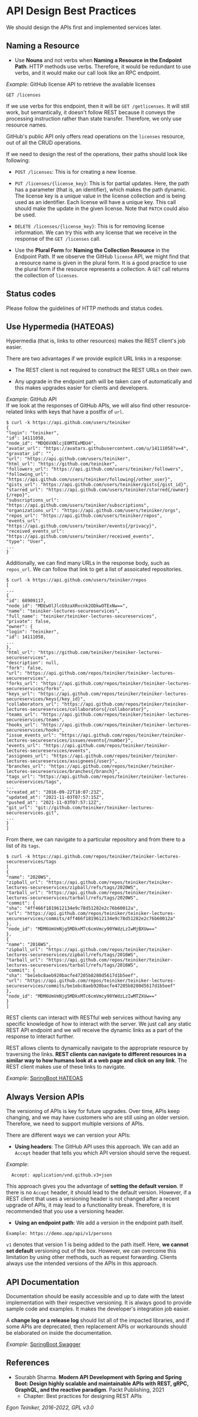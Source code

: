 # API Design Best Practices

We should design the APIs first and implemented services later.

## Naming a Resource 

* Use **Nouns** and not verbs when **Naming a Resource in the Endpoint Path**. 
  HTTP methods use verbs.
  Therefore, it would be redundant to use verbs, and it would make our call look like an RPC endpoint.

_Example_: GitHub license API to retrieve the available licenses
```    
GET /licenses 
```
If we use verbs for this endpoint, then it will be `GET /getlicenses`.
It will still work, but semantically, it doesn't follow REST because it conveys the processing
instruction rather than state transfer. Therefore, we only use resource names.

GitHub's public API only offers read operations on the `licenses` resource, 
out of all the CRUD operations.

If we need to design the rest of the operations, their paths should look like following:
* `POST /licenses`: This is for creating a new license.
* `PUT /licenses/{license_key}`: This is for partial updates. Here, the path has a parameter
  (that is, an identifier), which makes the path dynamic. The license key is a unique value
  in the license collection and is being used as an identifier.
  Each license will have a unique key. This call should make the update in the given license.
  Note that `PATCH` could also be used.

* `DELETE /licenses/{license_key}`: This is for removing license information.
  We can try this with any license that we receive in the response of the `GET /licenses` call.

* Use the **Plural Form** for **Naming the Collection Resource** in the Endpoint Path.
  If we observe the GitHub `license` API, we might find that a resource name is given in the plural form.
  It is a good practice to use the plural form if the resource represents a collection.
  A `GET` call returns the collection of `licenses`.


## Status codes
Please follow the guidelines of HTTP methods and status codes.


## Use Hypermedia (HATEOAS)
Hypermedia (that is, links to other resources) makes the REST client's job easier.

There are two advantages if we provide explicit URL links in a response:

* The REST client is not required to construct the REST URLs on their own.

* Any upgrade in the endpoint path will be taken care of automatically and this makes
  upgrades easier for clients and developers.

_Example_: GitHub API\
If we look at the responses of GitHub APIs, we will also find other resource-related links with keys
that have a postfix of `url`.
```
$ curl -k https://api.github.com/users/teiniker
{
"login": "teiniker",
"id": 14111058,
"node_id": "MDQ6VXNlcjE0MTExMDU4",
"avatar_url": "https://avatars.githubusercontent.com/u/14111058?v=4",
"gravatar_id": "",
"url": "https://api.github.com/users/teiniker",
"html_url": "https://github.com/teiniker",
"followers_url": "https://api.github.com/users/teiniker/followers",
"following_url": "https://api.github.com/users/teiniker/following{/other_user}",
"gists_url": "https://api.github.com/users/teiniker/gists{/gist_id}",
"starred_url": "https://api.github.com/users/teiniker/starred{/owner}{/repo}",
"subscriptions_url": "https://api.github.com/users/teiniker/subscriptions",
"organizations_url": "https://api.github.com/users/teiniker/orgs",
"repos_url": "https://api.github.com/users/teiniker/repos",
"events_url": "https://api.github.com/users/teiniker/events{/privacy}",
"received_events_url": "https://api.github.com/users/teiniker/received_events",
"type": "User",
...
}
```

Additionally, we can find many URLs in the response body, such as `repos_url`.
We can follow that link to get a list of assoicated repositories.
```
$ curl -k https://api.github.com/users/teiniker/repos
[
...
{
"id": 68909117,
"node_id": "MDEwOlJlcG9zaXRvcnk2ODkwOTExNw==",
"name": "teiniker-lectures-secureservices",
"full_name": "teiniker/teiniker-lectures-secureservices",
"private": false,
"owner": {
"login": "teiniker",
"id": 14111058,
...
},
"html_url": "https://github.com/teiniker/teiniker-lectures-secureservices",
"description": null,
"fork": false,
"url": "https://api.github.com/repos/teiniker/teiniker-lectures-secureservices",
"forks_url": "https://api.github.com/repos/teiniker/teiniker-lectures-secureservices/forks",
"keys_url": "https://api.github.com/repos/teiniker/teiniker-lectures-secureservices/keys{/key_id}",
"collaborators_url": "https://api.github.com/repos/teiniker/teiniker-lectures-secureservices/collaborators{/collaborator}",
"teams_url": "https://api.github.com/repos/teiniker/teiniker-lectures-secureservices/teams",
"hooks_url": "https://api.github.com/repos/teiniker/teiniker-lectures-secureservices/hooks",
"issue_events_url": "https://api.github.com/repos/teiniker/teiniker-lectures-secureservices/issues/events{/number}",
"events_url": "https://api.github.com/repos/teiniker/teiniker-lectures-secureservices/events",
"assignees_url": "https://api.github.com/repos/teiniker/teiniker-lectures-secureservices/assignees{/user}",
"branches_url": "https://api.github.com/repos/teiniker/teiniker-lectures-secureservices/branches{/branch}",
"tags_url": "https://api.github.com/repos/teiniker/teiniker-lectures-secureservices/tags",
...
"created_at": "2016-09-22T10:07:23Z",
"updated_at": "2021-11-03T07:57:15Z",
"pushed_at": "2021-11-03T07:57:12Z",
"git_url": "git://github.com/teiniker/teiniker-lectures-secureservices.git",
...
}
]
```

From there, we can navigate to a particular repository and from there to a list of its `tags`.
```
$ curl -k https://api.github.com/repos/teiniker/teiniker-lectures-secureservices/tags
[
{
"name": "2020WS",
"zipball_url": "https://api.github.com/repos/teiniker/teiniker-lectures-secureservices/zipball/refs/tags/2020WS",
"tarball_url": "https://api.github.com/repos/teiniker/teiniker-lectures-secureservices/tarball/refs/tags/2020WS",
"commit": {
"sha": "4ff466f1819612134e9c78d51282e2c76b60012a",
"url": "https://api.github.com/repos/teiniker/teiniker-lectures-secureservices/commits/4ff466f1819612134e9c78d51282e2c76b60012a"
},
"node_id": "MDM6UmVmNjg5MDkxMTc6cmVmcy90YWdzLzIwMjBXUw=="
},
{
"name": "2016WS",
"zipball_url": "https://api.github.com/repos/teiniker/teiniker-lectures-secureservices/zipball/refs/tags/2016WS",
"tarball_url": "https://api.github.com/repos/teiniker/teiniker-lectures-secureservices/tarball/refs/tags/2016WS",
"commit": {
"sha": "be1ebc8aeb920bacfe47205b8280d5617d1b5eef",
"url": "https://api.github.com/repos/teiniker/teiniker-lectures-secureservices/commits/be1ebc8aeb920bacfe47205b8280d5617d1b5eef"
},
"node_id": "MDM6UmVmNjg5MDkxMTc6cmVmcy90YWdzLzIwMTZXUw=="
}
]
```

REST clients can interact with RESTful web services without having any specific knowledge of how
to interact with the server. We just call any static REST API endpoint and we will receive the
dynamic links as a part of the response to interact further.

REST allows clients to dynamically navigate to the appropriate resource by traversing the links.
**REST clients can navigate to different resources in a similar way to how  humans look at a web
page and click on any link**.
The REST client makes use of these links to navigate.

_Example_: [SpringBoot HATEOAS](../SpringBoot-HATEOAS)


## Always Version APIs
The versioning of APIs is key for future upgrades.
Over time, APIs keep changing, and we may have customers who are still using an older
version. Therefore, we need to support multiple versions of APIs.

There are different ways we can version your APIs:
* **Using headers**: The GitHub API uses this approach.
  We can add an `Accept` header that tells you which API version should serve the request.

_Example_:
```
  Accept: application/vnd.github.v3+json
```

This approach gives you the advantage of **setting the default version**.
If there is no `Accept` header, it should lead to the default version.
However, if a REST client that uses a versioning header is not changed after a recent upgrade
of APIs, it may lead to a functionality break.
Therefore, it is recommended that you use a versioning header.

* **Using an endpoint path**: We add a version in the endpoint path itself.
```
Example: https://demo.app/api/v1/persons
```

`v1` denotes that version 1 is being added to the path itself.
Here, **we cannot set default** versioning out of the box.
However, we can overcome this limitation by using other methods, such as request forwarding.
Clients always use the intended versions of the APIs in this approach.


## API Documentation
Documentation should be easily accessible and up to date with the latest implementation
with their respective versioning. It is always good to provide sample code and examples.
It makes the developer's integration job easier.

A **change log or a release log** should list all of the impacted libraries, and if some APIs are
deprecated, then replacement APIs or workarounds should be elaborated on inside the documentation.

_Example_: [SpringBoot Swagger](../SpringBoot-Swagger)


## References

* Sourabh Sharma. **Modern API Development with Spring and Spring Boot: Design highly scalable and maintainable APIs with
  REST, gRPC, GraphQL, and the reactive paradigm**. Packt Publishing, 2021
  * Chapter: Best practices for designing REST APIs
  
*Egon Teiniker, 2016-2022, GPL v3.0*